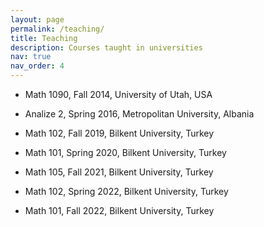 ```yaml
---
layout: page
permalink: /teaching/
title: Teaching
description: Courses taught in universities
nav: true
nav_order: 4
---
```


- Math 1090, Fall 2014, University of Utah, USA

- Analize 2, Spring 2016, Metropolitan University, Albania

- Math 102, Fall 2019, Bilkent University, Turkey

- Math 101, Spring 2020, Bilkent University, Turkey

- Math 105, Fall 2021, Bilkent University, Turkey

- Math 102, Spring 2022, Bilkent University, Turkey

- Math 101, Fall 2022, Bilkent University, Turkey
